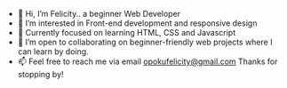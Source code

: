- 👋 Hi, I’m Felicity.. a beginner Web Developer
- 👀 I’m interested in Front-end development and responsive design
- 🌱 Currently focused on learning HTML, CSS and Javascript
- 💞️ I’m open to collaborating on beginner-friendly web projects where I can learn by doing.
- 📫 Feel free to reach me via email opokufelicity@gmail.com
Thanks for stopping by!

<!---
felicity-joy/felicity-joy is a ✨ special ✨ repository because its `README.md` (this file) appears on your GitHub profile.
You can click the Preview link to take a look at your changes.
--->
